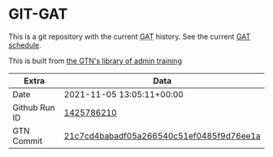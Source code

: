 # GIT-GAT

This is a git repository with the current <abbr title="Galaxy Admin Training">GAT</abbr> history. See the current [GAT schedule](https://gxy.io/gat).

This is built from [the GTN's library of admin training](https://training.galaxyproject.org/training-material/topics/admin/)

Extra | Data
--- | ---
Date | 2021-11-05 13:05:11+00:00
Github Run ID | [1425786210](https://github.com/galaxyproject/training-material/actions/runs/1425786210)
GTN Commit | [21c7cd4babadf05a266540c51ef0485f9d76ee1a](https://github.com/galaxyproject/training-material/tree/21c7cd4babadf05a266540c51ef0485f9d76ee1a)
